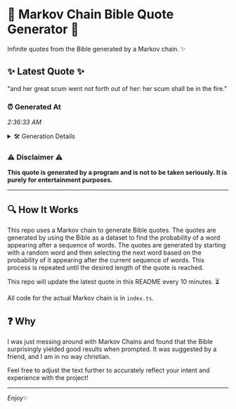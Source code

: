 # 📖 Markov Chain Bible Quote Generator 📖

Infinite quotes from the Bible generated by a Markov chain. ✨

## ✨ Latest Quote ✨
"and her great scum went not forth out of her: her scum shall be in the fire."

### ⏰ Generated At
*2:36:33 AM*

<details>
    <summary>🛠️ Generation Details</summary>
    <p>
        <strong>🌱 Seed:</strong> and<br>
        <strong>🔄 Iterations:</strong> 16<br>
        <strong>📜 Context History:</strong><br>[ and ]: her<br>[ and, her ]: great<br>[ and, her, great ]: scum<br>[ and, her, great, scum ]: went<br>[ and, her, great, scum, went ]: not<br>[ and, her, great, scum, went, not ]: forth<br>[ her, great, scum, went, not, forth ]: out<br>[ great, scum, went, not, forth, out ]: of<br>[ scum, went, not, forth, out, of ]: her:<br>[ went, not, forth, out, of, her: ]: her<br>[ not, forth, out, of, her:, her ]: scum<br>[ forth, out, of, her:, her, scum ]: shall<br>[ out, of, her:, her, scum, shall ]: be<br>[ of, her:, her, scum, shall, be ]: in<br>[ her:, her, scum, shall, be, in ]: the<br>[ her, scum, shall, be, in, the ]: fire.<br>
    </p>
</details>

### ⚠️ Disclaimer ⚠️
**This quote is generated by a program and is not to be taken seriously. It is purely for entertainment purposes.**

---

## 🔍 How It Works

This repo uses a Markov chain to generate Bible quotes. The quotes are generated by using the Bible as a dataset to find the probability of a word appearing after a sequence of words. The quotes are generated by starting with a random word and then selecting the next word based on the probability of it appearing after the current sequence of words. This process is repeated until the desired length of the quote is reached.

This repo will update the latest quote in this README every 10 minutes. ⏳

All code for the actual Markov chain is in `index.ts`.

## ❓ Why

I was just messing around with Markov Chains and found that the Bible surprisingly yielded good results when prompted. 
It was suggested by a friend, and I am in no way christian.

Feel free to adjust the text further to accurately reflect your intent and experience with the project!

---

*Enjoy*✨
